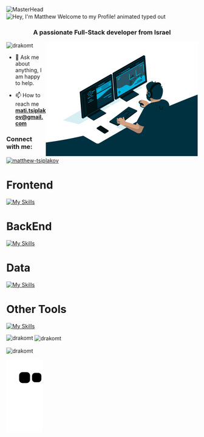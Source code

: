 ![MasterHead](https://media.licdn.com/dms/image/D5612AQFXNnBob2H0Nw/article-cover_image-shrink_600_2000/0/1677325426573?e=2147483647&v=beta&t=xv8EEn1rJUMPNuUeTJubnzFlYzjQCMhY0WirF5IxRQ0)
<img src="https://readme-typing-svg.demolab.com?font=Operator+Mono&size=37&duration=2800&pause=2000&color=FAFAFA&center=true&vCenter=true&width=940&height=50&lines=Hey+👋%2C+I'm+Matthew+Welcome+to+my+Profile!" align="center" alt="Hey, I'm Matthew Welcome to my Profile! animated typed out">
<!-- <h1 align="center">Hi 👋, I'm Matthew Tsiplakov</h1>-->
<h3 align="center">A passionate Full-Stack developer from Israel</h3>
<img align="right" alt="Coding" width="400" src="https://raw.githubusercontent.com/luoyger/luoyger/main/code.gif">

<p align="left"> <img src="https://komarev.com/ghpvc/?username=drakomt&label=Profile%20views&color=0e75b6&style=flat" alt="drakomt" /> </p>

- 💬 Ask me about anything, I am happy to help.

- 📫 How to reach me **mati.tsiplakov@gmail.com**

<h3 align="left">Connect with me:</h3>
<p align="left">
<a href="https://linkedin.com/in/matthew-tsiplakov-8607b5268" target="blank"><img align="center" src="https://raw.githubusercontent.com/rahuldkjain/github-profile-readme-generator/master/src/images/icons/Social/linked-in-alt.svg" alt="matthew-tsiplakov" height="30" width="40" /></a>
</p>

<!-- <h3 align="left">Languages and Tools:</h3>
<p align="left"> <a href="https://angular.io" target="_blank" rel="noreferrer"> <img src="https://angular.io/assets/images/logos/angular/angular.svg" alt="angular" width="40" height="40"/> </a> <a href="https://azure.microsoft.com/en-in/" target="_blank" rel="noreferrer"> <img src="https://www.vectorlogo.zone/logos/microsoft_azure/microsoft_azure-icon.svg" alt="azure" width="40" height="40"/> </a> <a href="https://getbootstrap.com" target="_blank" rel="noreferrer"> <img src="https://raw.githubusercontent.com/devicons/devicon/master/icons/bootstrap/bootstrap-plain-wordmark.svg" alt="bootstrap" width="40" height="40"/> </a> <a href="https://www.w3schools.com/cs/" target="_blank" rel="noreferrer"> <img src="https://raw.githubusercontent.com/devicons/devicon/master/icons/csharp/csharp-original.svg" alt="csharp" width="40" height="40"/> </a> <a href="https://www.docker.com/" target="_blank" rel="noreferrer"> <img src="https://raw.githubusercontent.com/devicons/devicon/master/icons/docker/docker-original-wordmark.svg" alt="docker" width="40" height="40"/> </a> <a href="https://dotnet.microsoft.com/" target="_blank" rel="noreferrer"> <img src="https://raw.githubusercontent.com/devicons/devicon/master/icons/dot-net/dot-net-original-wordmark.svg" alt="dotnet" width="40" height="40"/> </a> <a href="https://expressjs.com" target="_blank" rel="noreferrer"> <img src="https://raw.githubusercontent.com/devicons/devicon/master/icons/express/express-original-wordmark.svg" alt="express" width="40" height="40"/> </a> <a href="https://git-scm.com/" target="_blank" rel="noreferrer"> <img src="https://www.vectorlogo.zone/logos/git-scm/git-scm-icon.svg" alt="git" width="40" height="40"/> </a> <a href="https://www.w3.org/html/" target="_blank" rel="noreferrer"> <img src="https://raw.githubusercontent.com/devicons/devicon/master/icons/html5/html5-original-wordmark.svg" alt="html5" width="40" height="40"/> </a> <a href="https://developer.mozilla.org/en-US/docs/Web/JavaScript" target="_blank" rel="noreferrer"> <img src="https://raw.githubusercontent.com/devicons/devicon/master/icons/javascript/javascript-original.svg" alt="javascript" width="40" height="40"/> </a> <a href="https://www.mongodb.com/" target="_blank" rel="noreferrer"> <img src="https://raw.githubusercontent.com/devicons/devicon/master/icons/mongodb/mongodb-original-wordmark.svg" alt="mongodb" width="40" height="40"/> </a> <a href="https://www.microsoft.com/en-us/sql-server" target="_blank" rel="noreferrer"> <img src="https://www.svgrepo.com/show/303229/microsoft-sql-server-logo.svg" alt="mssql" width="40" height="40"/> </a> <a href="https://nodejs.org" target="_blank" rel="noreferrer"> <img src="https://raw.githubusercontent.com/devicons/devicon/master/icons/nodejs/nodejs-original-wordmark.svg" alt="nodejs" width="40" height="40"/> </a> <a href="https://postman.com" target="_blank" rel="noreferrer"> <img src="https://www.vectorlogo.zone/logos/getpostman/getpostman-icon.svg" alt="postman" width="40" height="40"/> </a> <a href="https://reactjs.org/" target="_blank" rel="noreferrer"> <img src="https://raw.githubusercontent.com/devicons/devicon/master/icons/react/react-original-wordmark.svg" alt="react" width="40" height="40"/> </a> <a href="https://www.typescriptlang.org/" target="_blank" rel="noreferrer"> <img src="https://raw.githubusercontent.com/devicons/devicon/master/icons/typescript/typescript-original.svg" alt="typescript" width="40" height="40"/> </a> </p> -->

<h1>Frontend</h1>

  
[![My Skills](https://skillicons.dev/icons?i=js,html,css,react,redux,angular,bootstrap,typescript&theme=light)](https://skillicons.dev)
  
<h1>BackEnd</h1>


[![My Skills](https://skillicons.dev/icons?i=cs,dotnet,express,nodejs&theme=dark)](https://skillicons.dev)


<h1>Data</h1>


[![My Skills](https://skillicons.dev/icons?i=sqlite,mongodb,mysql)](https://skillicons.dev)

<h1>Other Tools</h1>

[![My Skills](https://skillicons.dev/icons?i=docker,azure,git,postman)](https://skillicons.dev)

<p><img align="left" src="https://github-readme-stats-sigma-five.vercel.app/api/top-langs?username=drakomt&show_icons=true&locale=en&layout=compact" alt="drakomt" /></p>

<p>&nbsp;<img align="center" src="https://github-readme-stats-sigma-five.vercel.app/api?username=drakomt&show_icons=true&locale=en" alt="drakomt" /></p>

<p><img align="center" src="https://github-readme-streak-stats.herokuapp.com/?user=drakomt&" alt="drakomt" /></p>

![Snake animation](https://github.com/Drakomt/Drakomt/blob/output/github-contribution-grid-snake.svg)
